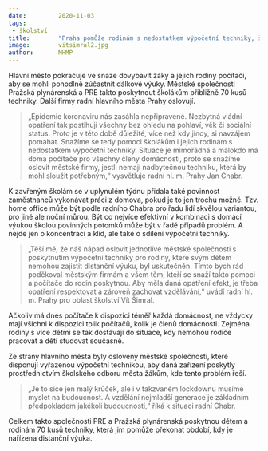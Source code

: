 ```yaml
---
date:         2020-11-03
tags:         
 - školství
title:        "Praha pomůže rodinám s nedostatkem výpočetní techniky, školáci se nebudou muset o počítač dělit s rodiči"
image: 	      vitsimral2.jpg
author:       MHMP
---
```


Hlavní město pokračuje ve snaze dovybavit žáky a jejich rodiny počítači, aby se mohli pohodlně zúčastnit dálkové výuky. Městské společnosti Pražská plynárenská a PRE takto poskytnout školákům přibližně 70 kusů techniky. Další firmy radní hlavního města Prahy oslovují.

> „Epidemie koronaviru nás zasáhla nepřipravené. Nezbytná vládní opatření tak postihují všechny bez ohledu na pohlaví, věk či sociální status. Proto je v této době důležité, více než kdy jindy, si navzájem pomáhat. Snažíme se tedy pomoci školákům i jejich rodinám s nedostatkem výpočetní techniky. Situace je mimořádná a málokdo má doma počítače pro všechny členy domácnosti, proto se snažíme oslovit městské firmy, jestli nemají nadbytečnou techniku, která by mohl sloužit potřebným,“ vysvětluje radní hl. m. Prahy Jan Chabr.

K zavřeným školám se v uplynulém týdnu přidala také povinnost zaměstnanců vykonávat práci z domova, pokud je to jen trochu možné. Tzv. home office může být podle radního Chabra pro řadu lidí skvělou variantou, pro jiné ale noční můrou. Být co nejvíce efektivní v kombinaci s domácí výukou školou povinných potomků může být v řadě případů problém. A nejde jen o koncentraci a klid, ale také o sdílení výpočetní techniky.

> „Těší mě, že náš nápad oslovit jednotlivé městské společnosti s poskytnutím výpočetní techniky pro rodiny, které svým dětem nemohou zajistit distanční výuku, byl uskutečněn. Tímto bych rád poděkoval městským firmám a všem těm, kteří se snaží takto pomoci a počítače do rodin poskytnou. Aby měla daná opatření efekt, je třeba opatření respektovat a zároveň zachovat vzdělávání,“ uvádí radní hl. m. Prahy pro oblast školství Vít Šimral. 

Ačkoliv má dnes počítače k dispozici téměř každá domácnost, ne vždycky mají všichni k dispozici tolik počítačů, kolik je členů domácnosti. Zejména rodiny s více dětmi se tak dostávají do situace, kdy nemohou rodiče pracovat a děti studovat současně.

Ze strany hlavního města byly osloveny městské společnosti, které disponují vyřazenou výpočetní technikou, aby daná zařízení poskytly prostřednictvím školského odboru města žákům, kde tento problém řeší. 

> „Je to sice jen malý krůček, ale i v takzvaném lockdownu musíme myslet na budoucnost. A vzdělání nejmladší generace je základním předpokladem jakékoli budoucnosti,“ říká k situaci radní Chabr.

Celkem takto společnosti PRE a Pražská plynárenská poskytnou dětem a rodinám 70 kusů techniky, která jim pomůže překonat období, kdy je nařízena distanční výuka.
